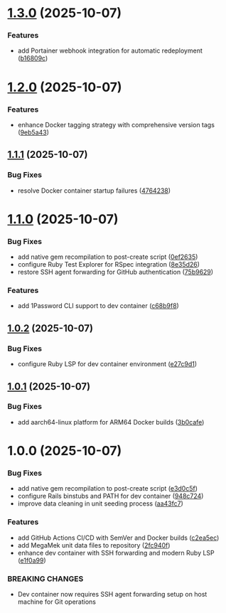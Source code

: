 # [1.3.0](https://github.com/jzisser9/mul-api/compare/v1.2.0...v1.3.0) (2025-10-07)


### Features

* add Portainer webhook integration for automatic redeployment ([b16809c](https://github.com/jzisser9/mul-api/commit/b16809ca505c10eb4084f7f3a9e1f5e105fd593a))

# [1.2.0](https://github.com/jzisser9/mul-api/compare/v1.1.1...v1.2.0) (2025-10-07)


### Features

* enhance Docker tagging strategy with comprehensive version tags ([9eb5a43](https://github.com/jzisser9/mul-api/commit/9eb5a43e58c75e6ba1504b8b7b246487f8f67cda))

## [1.1.1](https://github.com/jzisser9/mul-api/compare/v1.1.0...v1.1.1) (2025-10-07)


### Bug Fixes

* resolve Docker container startup failures ([4764238](https://github.com/jzisser9/mul-api/commit/4764238a1e6ee724feb599cfe6375be5b74ca9d2))

# [1.1.0](https://github.com/jzisser9/mul-api/compare/v1.0.2...v1.1.0) (2025-10-07)


### Bug Fixes

* add native gem recompilation to post-create script ([0ef2635](https://github.com/jzisser9/mul-api/commit/0ef2635fba8523576668287313240858b2ac5f8d))
* configure Ruby Test Explorer for RSpec integration ([8e35d26](https://github.com/jzisser9/mul-api/commit/8e35d26559b05ed6e6c0b86f91871edf4af39062))
* restore SSH agent forwarding for GitHub authentication ([75b9629](https://github.com/jzisser9/mul-api/commit/75b9629d19e02c063b84bd50d0a38b18afd7b402))


### Features

* add 1Password CLI support to dev container ([c68b9f8](https://github.com/jzisser9/mul-api/commit/c68b9f8b75a54fd5cd58c9a81b3765dff83a6589))

## [1.0.2](https://github.com/jzisser9/mul-api/compare/v1.0.1...v1.0.2) (2025-10-07)


### Bug Fixes

* configure Ruby LSP for dev container environment ([e27c9d1](https://github.com/jzisser9/mul-api/commit/e27c9d1ea7a73929321f0740b4fd0b431e8dffca))

## [1.0.1](https://github.com/jzisser9/mul-api/compare/v1.0.0...v1.0.1) (2025-10-07)


### Bug Fixes

* add aarch64-linux platform for ARM64 Docker builds ([3b0cafe](https://github.com/jzisser9/mul-api/commit/3b0cafe48faddfedd6470af19f527992f426f2c4))

# 1.0.0 (2025-10-07)


### Bug Fixes

* add native gem recompilation to post-create script ([e3d0c5f](https://github.com/jzisser9/mul-api/commit/e3d0c5fa338d000189712ec900dce11697f7ace6))
* configure Rails binstubs and PATH for dev container ([948c724](https://github.com/jzisser9/mul-api/commit/948c724eb1bf70aa868d1141fc3c92de91f12548))
* improve data cleaning in unit seeding process ([aa43fc7](https://github.com/jzisser9/mul-api/commit/aa43fc7ad2b54387e79fb6408e81d05cb7675f20))


### Features

* add GitHub Actions CI/CD with SemVer and Docker builds ([c2ea5ec](https://github.com/jzisser9/mul-api/commit/c2ea5ecb3b7030db97db7481cdf2836efc752e24))
* add MegaMek unit data files to repository ([2fc940f](https://github.com/jzisser9/mul-api/commit/2fc940f1780cb175e5808f5fe48333c6f07258ad))
* enhance dev container with SSH forwarding and modern Ruby LSP ([e1f0a99](https://github.com/jzisser9/mul-api/commit/e1f0a991ca189f541057f6fda248e5f4b3539979))


### BREAKING CHANGES

* Dev container now requires SSH agent forwarding setup on host machine for Git operations
